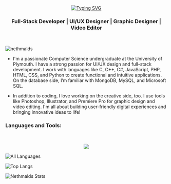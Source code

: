 
<center><a href="https://git.io/typing-svg"><img src="https://readme-typing-svg.demolab.com?font=Fira+Code&size=30&pause=1000&center=true&vCenter=true&random=false&width=800&lines=Hi%F0%9F%91%8B+I'm+Dasun+Sri+Nethmal" alt="Typing SVG" /></a></center>
<h3 align="center">Full-Stack Developer | UI/UX Designer | Graphic Designer | Video Editor </h3>
<br/>
<p align="left"> <img src="https://komarev.com/ghpvc/?username=nethmalds&label=Profile%20views&color=0e75b6&style=flat" alt="nethmalds" /> </p>



- I'm a passionate Computer Science undergraduate at the University of Plymouth. I have a strong passion for UI/UX design and full-stack development. I work with languages like C, C++, C#, JavaScript, PHP, HTML, CSS, and Python to create functional and intuitive applications. On the database side, I’m familiar with MongoDB, MySQL, and Microsoft SQL.

- In addition to coding, I love working on the creative side, too. I use tools like Photoshop, Illustrator, and Premiere Pro for graphic design and video editing. I'm all about building user-friendly digital experiences and bringing innovative ideas to life!

<h3 align="left">Languages and Tools:</h3>

<br/>



<p align="center">
  <a href="https://skillicons.dev">
<img src="https://skillicons.dev/icons?i=html,css,js,java,react,nodejs,php,py,c,cs,cpp,dotnet,azure,git,github,tailwind,bootstrap,mysql,mongodb,vscode,aws,visualstudio,figma,photoshop,illustrator,premiere pro,adobe&theme=dark&perline=5"/>
 </a>
</p>
<!--<img src="https://github-readme-stats.vercel.app/api/top-langs/?username=nethmalds&theme=highcontrast&layout=compact&langs_count=5&hide_border=true" alt="Top Languages">-->
<img align="center" src="https://github-readme-stats.vercel.app/api/top-langs/?username=nethmalds&theme=highcontrast&hide_border=true&no-bg=true&no-frame=true&langs_count=15" alt="All Languages" />


![Top Langs](https://streak-stats.demolab.com?user=nethmalds&theme=highcontrast&hide_border=true)
 
![Nethmalds Stats](https://github-readme-stats.vercel.app/api?username=nethmalds&theme=highcontrast&show_icons=true&hide_border=true&count_private=true&show=prs_merged_percentage)

